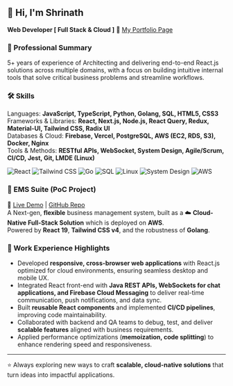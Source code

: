 ## 👋 Hi, I'm Shrinath 
**Web Developer [ Full Stack & Cloud ]**   🔗    [My Portfolio Page](https://shrin210-98.github.io/Shrinath.me)

### 🧾 Professional Summary  
5+ years of experience of Architecting and delivering end-to-end React.js solutions across multiple domains, with a focus on building intuitive internal tools that solve critical business problems and streamline workflows.

### 🛠️ Skills  

Languages: **JavaScript, TypeScript, Python, Golang, SQL, HTML5, CSS3**  
Frameworks & Libraries: **React, Next.js, Node.js, React Query, Redux, Material-UI, Tailwind CSS, Radix UI**  
Databases & Cloud: **Firebase, Vercel, PostgreSQL, AWS (EC2, RDS, S3), Docker, Nginx**  
Tools & Methods: **RESTful APIs, WebSocket, System Design, Agile/Scrum, CI/CD, Jest, Git, LMDE (Linux)**  

![React](https://img.shields.io/badge/React-20232A?style=for-the-badge&logo=react&logoColor=61DAFB)
![Tailwind CSS](https://img.shields.io/badge/Tailwind_CSS-38B2AC?style=for-the-badge&logo=tailwind-css&logoColor=white)
![Go](https://img.shields.io/badge/Go-00ADD8?style=for-the-badge&logo=go&logoColor=white)
![SQL](https://img.shields.io/badge/SQL-336791?style=for-the-badge&logo=postgresql&logoColor=white)
![Linux](https://img.shields.io/badge/Linux-FCC624?style=for-the-badge&logo=linux&logoColor=black)
![System Design](https://img.shields.io/badge/System%20Design-4285F4?style=for-the-badge&logo=google-cloud&logoColor=white)
![AWS](https://img.shields.io/badge/AWS-232F3E?style=for-the-badge&logo=amazon-aws&logoColor=white)

### 🏢 EMS Suite (PoC Project)  
🔗 [Live Demo](https://www.example.com) | [GitHub Repo](https://github.com/Shrin210-98/CanteenCrowd-go-api)  
A Next-gen, **flexible** business management system, built as a ☁️ **Cloud-Native Full-Stack Solution** which is deployed on **AWS**.  
Powered by **React 19**, **Tailwind CSS v4**, and the robustness of **Golang**.  

### 💼 Work Experience Highlights  

- Developed **responsive, cross-browser web applications** with React.js optimized for cloud environments, ensuring seamless desktop and mobile UX.  
- Integrated React front-end with **Java REST APIs, WebSockets for chat applications, and Firebase Cloud Messaging** to deliver real-time communication, push notifications, and data sync.  
- Built **reusable React components** and implemented **CI/CD pipelines**, improving code maintainability.  
- Collaborated with backend and QA teams to debug, test, and deliver **scalable features** aligned with business requirements.  
- Applied performance optimizations (**memoization, code splitting**) to enhance rendering speed and responsiveness.  

---

⭐️ Always exploring new ways to craft **scalable, cloud-native solutions** that turn ideas into impactful applications.

